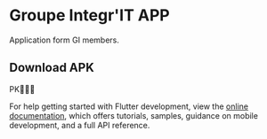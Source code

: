 # Groupe Integr'IT APP

Application form GI members.

## Download APK

PK

For help getting started with Flutter development, view the
[online documentation](https://docs.flutter.dev/), which offers tutorials,
samples, guidance on mobile development, and a full API reference.
